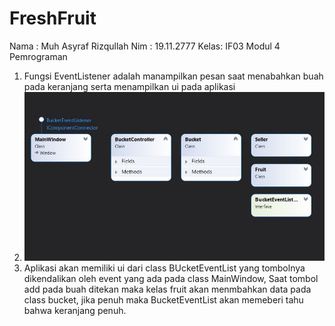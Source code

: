 # FreshFruit
Nama : Muh Asyraf Rizqullah
Nim  : 19.11.2777
Kelas: IF03
Modul 4 Pemrograman
1. Fungsi EventListener adalah manampilkan pesan saat menabahkan buah pada keranjang serta menampilkan ui pada aplikasi
2. ![alt text](https://github.com/Asyrafrizqullah/FreshFruit/blob/main/FreshFruit/ClassDiagram.JPG)
3. Aplikasi akan memiliki ui dari class BUcketEventList yang tombolnya dikendalikan oleh event yang ada pada class MainWindow, Saat tombol add pada buah ditekan maka kelas fruit akan menmbahkan data pada class bucket, jika penuh maka BucketEventList akan memeberi tahu bahwa keranjang penuh.
